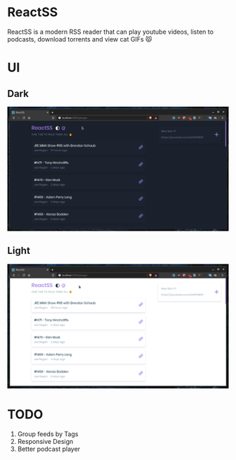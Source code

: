 # ReactSS

ReactSS is a modern RSS reader that can play youtube videos, listen to podcasts, download torrents and view cat GIFs 😾

# UI

## Dark

![Dark](screenshots/dark-theme.png)

## Light

![Light](screenshots/light-theme.png)

# TODO

1. Group feeds by Tags
2. Responsive Design
3. Better podcast player
